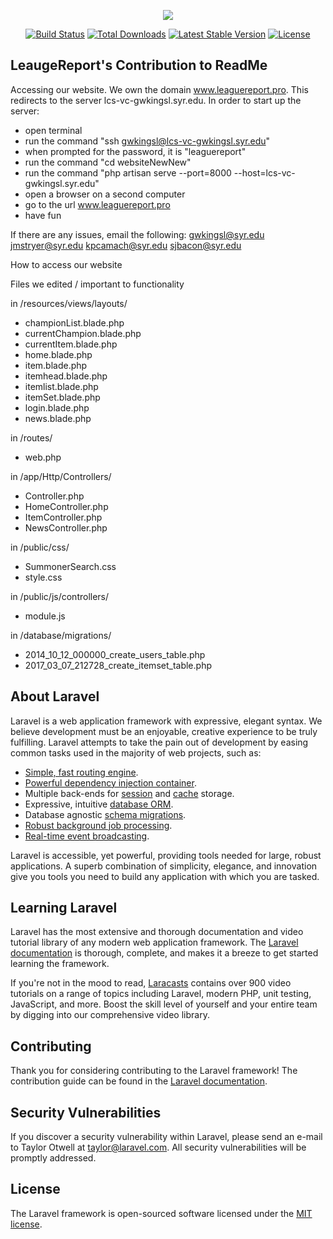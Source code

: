 <p align="center"><img src="https://laravel.com/assets/img/components/logo-laravel.svg"></p>

<p align="center">
<a href="https://travis-ci.org/laravel/framework"><img src="https://travis-ci.org/laravel/framework.svg" alt="Build Status"></a>
<a href="https://packagist.org/packages/laravel/framework"><img src="https://poser.pugx.org/laravel/framework/d/total.svg" alt="Total Downloads"></a>
<a href="https://packagist.org/packages/laravel/framework"><img src="https://poser.pugx.org/laravel/framework/v/stable.svg" alt="Latest Stable Version"></a>
<a href="https://packagist.org/packages/laravel/framework"><img src="https://poser.pugx.org/laravel/framework/license.svg" alt="License"></a>
</p>



## LeaugeReport's Contribution to ReadMe

Accessing our website.
	We own the domain www.leaguereport.pro.
	This redirects to the server lcs-vc-gwkingsl.syr.edu.
	In order to start up the server:
 - open terminal
 - run the command "ssh gwkingsl@lcs-vc-gwkingsl.syr.edu"
 - when prompted for the password, it is "leaguereport"
 - run the command "cd websiteNewNew"
 - run the command "php artisan serve --port=8000 --host=lcs-vc-gwkingsl.syr.edu"
 - open a browser on a second computer
 - go to the url www.leaguereport.pro
 - have fun

If there are any issues, email the following:
		gwkingsl@syr.edu jmstryer@syr.edu kpcamach@syr.edu sjbacon@syr.edu

How to access our website


Files we edited / important to functionality

 in /resources/views/layouts/
 - championList.blade.php
 - currentChampion.blade.php
 - currentItem.blade.php
 - home.blade.php
 - item.blade.php
 - itemhead.blade.php
 - itemlist.blade.php
 - itemSet.blade.php
 - login.blade.php
 - news.blade.php

 in /routes/
  - web.php

 in /app/Http/Controllers/
  - Controller.php
  - HomeController.php
  - ItemController.php
  - NewsController.php

 in /public/css/
  - SummonerSearch.css
  - style.css

 in /public/js/controllers/
  - module.js

 in /database/migrations/
  - 2014_10_12_000000_create_users_table.php
  - 2017_03_07_212728_create_itemset_table.php
















## About Laravel

Laravel is a web application framework with expressive, elegant syntax. We believe development must be an enjoyable, creative experience to be truly fulfilling. Laravel attempts to take the pain out of development by easing common tasks used in the majority of web projects, such as:

- [Simple, fast routing engine](https://laravel.com/docs/routing).
- [Powerful dependency injection container](https://laravel.com/docs/container).
- Multiple back-ends for [session](https://laravel.com/docs/session) and [cache](https://laravel.com/docs/cache) storage.
- Expressive, intuitive [database ORM](https://laravel.com/docs/eloquent).
- Database agnostic [schema migrations](https://laravel.com/docs/migrations).
- [Robust background job processing](https://laravel.com/docs/queues).
- [Real-time event broadcasting](https://laravel.com/docs/broadcasting).

Laravel is accessible, yet powerful, providing tools needed for large, robust applications. A superb combination of simplicity, elegance, and innovation give you tools you need to build any application with which you are tasked.

## Learning Laravel

Laravel has the most extensive and thorough documentation and video tutorial library of any modern web application framework. The [Laravel documentation](https://laravel.com/docs) is thorough, complete, and makes it a breeze to get started learning the framework.

If you're not in the mood to read, [Laracasts](https://laracasts.com) contains over 900 video tutorials on a range of topics including Laravel, modern PHP, unit testing, JavaScript, and more. Boost the skill level of yourself and your entire team by digging into our comprehensive video library.

## Contributing

Thank you for considering contributing to the Laravel framework! The contribution guide can be found in the [Laravel documentation](http://laravel.com/docs/contributions).

## Security Vulnerabilities

If you discover a security vulnerability within Laravel, please send an e-mail to Taylor Otwell at taylor@laravel.com. All security vulnerabilities will be promptly addressed.

## License

The Laravel framework is open-sourced software licensed under the [MIT license](http://opensource.org/licenses/MIT).










